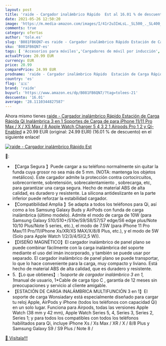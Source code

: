 ```yaml
---
layout: post
title: 'raide - Cargador inalámbrico Rápido  Est al 16.01 % de descuento'
date: 2021-05-26 12:50:20
image: 'https://m.media-amazon.com/images/I/41r2u3ImLsL._SL500_._SL400_.jpg'
comments: true
category: ofertas
author: 'tole.es'
slug: 'B081FB6QN7-es raide - Cargador inalámbrico Rápido Estación de Carga...'
sku: 'B081FB6QN7-es'
tags: [ 'Accesorios para móviles','Cargadores de móvil por inducción','Cargadores para móviles','Comunicación móvil y accesorios','Electrónica','apple','iphone','raide', ]
actualPrice: 20.99 EUR
currency: EUR
price: 20.99
comparePrice: 24.99 EUR
prodname: 'raide - Cargador inalámbrico Rápido  Estación de Carga Rápida Qi Inalámbrica 3 en 1 Soportes de Carga de para iPhone 11/11 Pro Max / X / XS Max / 8 Apple Watch Charger 5 4 3 2 1 Airpods Pro 1 2 y Qi-Enabled'
country: 'es'
flag: '🇪🇸'
brand: 'raide'
buyurl: 'https://www.amazon.es/dp/B081FB6QN7/?tag=tolees-21'
descuento: '16.01'
average: '28.1110344827587'
---
```


Ahora mismo tienes [raide - Cargador inalámbrico Rápido  Estación de Carga Rápida Qi Inalámbrica 3 en 1 Soportes de Carga de para iPhone 11/11 Pro Max / X / XS Max / 8 Apple Watch Charger 5 4 3 2 1 Airpods Pro 1 2 y Qi-Enabled](https://www.amazon.es/dp/B081FB6QN7/?tag=tolees-21) a 20.99 EUR (original: 24.99 EUR) (16.01 %  de descuento) en el siguiente enlace!

[![raide - Cargador inalámbrico Rápido  Est](https://m.media-amazon.com/images/I/41r2u3ImLsL._SL500_._SL400_.jpg)](https://www.amazon.es/dp/B081FB6QN7/?tag=tolees-21)

🔎:

- 【Carga Segura 】Puede cargar a su teléfono normalmente sin quitar la funda cuya grosor no sea más de 5 mm. (NOTA: mantenga los objetos metálicos). Este cargador admite la protección contra cortocircuitos, sobrecorriente, sobretensión, sobrecalentamiento , sobrecarga, etc, para garantizar una carga segura. Hecho de material ABS de alta calidad, es duradero y resistente. La silicona antideslizante en la parte inferior puede reforzar la estabilidad cargador.
- 【Compatibilidad Amplia 】Se adapta a todos los teléfonos para Qi, así como a los Samsung Galaxy Buds y AirPods con funda de carga inalámbrica (último modelo). Admite el modo de carga de 10W (para Samsung Galaxy S10/S10+/S10e/S9/S8/S7/S7 edge/S6 edge plus/Note 10/10 Plus/Note 5 series, etc.), el modo de 7.5W (para iPhone 11 Pro Max/11 Pro/11/iPhone Xs/XR/XS MAX/X/8/8 Plus, etc.), y el modo de 5W (Solo para Apple Watch 1/2/3/4/5)(2,5 W)).
- 【DISEÑO MAGNÉTICO】El cargador inalámbrico de panel plano se puede combinar fácilmente con la carga inalámbrica del soporte mediante el uso del imán incorporado, y también se puede usar por separado. El cargador inalámbrico de panel plano se puede transportar, lo que lo hace conveniente para la carga, muy compacto y liviano. Está hecho de material ABS de alta calidad, que es duradero y resistente.
- 5.【Lo que obtienes】: 1*soporte de cargador inalámbrico 3 en 1, 1*manual de usuario, 1*Cable de carga tipo C , garantía de 12 meses sin preocupaciones y servicio al cliente amigable.
- 【ESTACIÓN DE CARGA INALÁMBRICA MULTIFUNCIÓN 3 en 1】El soporte de carga Wonsiadary está especialmente diseñado para cargar tu reloj Apple, AirPods y iPhone (todos los teléfonos con capacidad Qi) en un solo lugar. Funciona para Airpods, todas las versiones Apple Watch (38 mm y 42 mm), Apple Watch Series 5, 4, Series 3, Series 2, Series 1; y para todos los compatibles con todos los teléfonos habilitados para Qi, incluye iPhone Xs / Xs Max / XR / X / 8/8 Plus y Samsung Galaxy S9 / S9 Plus / Note 8 /

[🛒 Visítala!!!](https://www.amazon.es/dp/B081FB6QN7/?tag=tolees-21)
